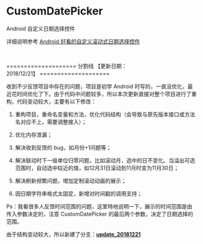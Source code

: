 # CustomDatePicker
Android 自定义日期选择控件

详细说明参考 [Android 好看的自定义滚动式日期选择控件](https://blog.csdn.net/liuwan1992/article/details/52701475#comments)

&nbsp;

==================== 分割线 【更新日期：2018/12/21】 ====================

收到不少反馈项目中存在的问题，项目是初学 Android 时写的，一直没优化，最近花时间优化了下。由于代码中问题较多，所以本次更新直接对整个项目进行了重构，代码变动较大，主要有以下修改：

1. 重构项目，重命名变量和方法，优化代码结构（会导致与原先版本接口或方法名对应不上，需要调整接入）；

2. 优化内存泄漏；

3. 解决收到反馈的 bug，如月份+1问题等；

4. 解决联动时下一级单位归零问题，比如滚动月，选中的日不变化。当溢出可选范围时，自动选中较近的值，如12月31日滚动到11月时变为11月30日；

5. 解决刷新频繁问题，增加定制滚动动画的展示；

6. 因日期字符串格式太固定，新增对时间戳的调用支持；

Ps：我看很多人反馈时间范围的问题，这里特地说明一下，展示的时间范围是由传入参数决定的，注意 CustomDatePicker 的最后两个参数，决定了日期选择的范围。

由于结构变动较大，所以新建了分支：[**update_20181221**](https://github.com/liuwan1992/CustomDatePicker/tree/update_20181221)
